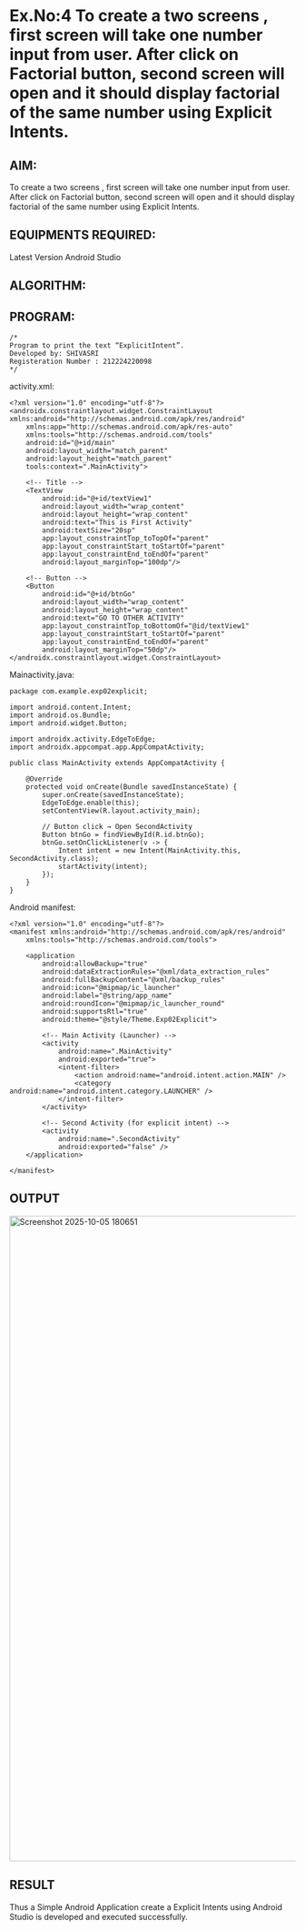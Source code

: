 # Ex.No:4 To create a two screens , first screen will take one number input from user. After click on Factorial button, second screen will open and it should display factorial of the same number using Explicit Intents.


## AIM:

To create a two screens , first screen will take one number input from user. After click on Factorial button, second screen will open and it should display factorial of the same number using Explicit Intents.


## EQUIPMENTS REQUIRED:

Latest Version Android Studio

## ALGORITHM:



## PROGRAM:
```
/*
Program to print the text “ExplicitIntent”.
Developed by: SHIVASRI
Registeration Number : 212224220098
*/

```
activity.xml:
```
<?xml version="1.0" encoding="utf-8"?>
<androidx.constraintlayout.widget.ConstraintLayout xmlns:android="http://schemas.android.com/apk/res/android"
    xmlns:app="http://schemas.android.com/apk/res-auto"
    xmlns:tools="http://schemas.android.com/tools"
    android:id="@+id/main"
    android:layout_width="match_parent"
    android:layout_height="match_parent"
    tools:context=".MainActivity">

    <!-- Title -->
    <TextView
        android:id="@+id/textView1"
        android:layout_width="wrap_content"
        android:layout_height="wrap_content"
        android:text="This is First Activity"
        android:textSize="20sp"
        app:layout_constraintTop_toTopOf="parent"
        app:layout_constraintStart_toStartOf="parent"
        app:layout_constraintEnd_toEndOf="parent"
        android:layout_marginTop="100dp"/>

    <!-- Button -->
    <Button
        android:id="@+id/btnGo"
        android:layout_width="wrap_content"
        android:layout_height="wrap_content"
        android:text="GO TO OTHER ACTIVITY"
        app:layout_constraintTop_toBottomOf="@id/textView1"
        app:layout_constraintStart_toStartOf="parent"
        app:layout_constraintEnd_toEndOf="parent"
        android:layout_marginTop="50dp"/>
</androidx.constraintlayout.widget.ConstraintLayout>
```
Mainactivity.java:
```
package com.example.exp02explicit;

import android.content.Intent;
import android.os.Bundle;
import android.widget.Button;

import androidx.activity.EdgeToEdge;
import androidx.appcompat.app.AppCompatActivity;

public class MainActivity extends AppCompatActivity {

    @Override
    protected void onCreate(Bundle savedInstanceState) {
        super.onCreate(savedInstanceState);
        EdgeToEdge.enable(this);
        setContentView(R.layout.activity_main);

        // Button click → Open SecondActivity
        Button btnGo = findViewById(R.id.btnGo);
        btnGo.setOnClickListener(v -> {
            Intent intent = new Intent(MainActivity.this, SecondActivity.class);
            startActivity(intent);
        });
    }
}
```
Android manifest:
```
<?xml version="1.0" encoding="utf-8"?>
<manifest xmlns:android="http://schemas.android.com/apk/res/android"
    xmlns:tools="http://schemas.android.com/tools">

    <application
        android:allowBackup="true"
        android:dataExtractionRules="@xml/data_extraction_rules"
        android:fullBackupContent="@xml/backup_rules"
        android:icon="@mipmap/ic_launcher"
        android:label="@string/app_name"
        android:roundIcon="@mipmap/ic_launcher_round"
        android:supportsRtl="true"
        android:theme="@style/Theme.Exp02Explicit">

        <!-- Main Activity (Launcher) -->
        <activity
            android:name=".MainActivity"
            android:exported="true">
            <intent-filter>
                <action android:name="android.intent.action.MAIN" />
                <category android:name="android.intent.category.LAUNCHER" />
            </intent-filter>
        </activity>

        <!-- Second Activity (for explicit intent) -->
        <activity
            android:name=".SecondActivity"
            android:exported="false" />
    </application>

</manifest>
```
## OUTPUT
<img width="1919" height="1135" alt="Screenshot 2025-10-05 180651" src="https://github.com/user-attachments/assets/89ed25e7-a718-4636-9040-1aede652a57e" />





## RESULT
Thus a Simple Android Application create a Explicit Intents using Android Studio is developed and executed successfully.


